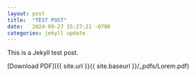 ```yaml
---
layout: post
title:  "TEST POST"
date:   2024-09-27 15:27:21 -0700
categories: jekyll update
---
```

 This is a Jekyll test post. 

[Download PDF]({{ site.url }}{{ site.baseurl }}/_pdfs/Lorem.pdf)
<object data="{{ site.url }}{{ site.baseurl }}/_pdfs/Lorem.pdf" width="1000" height="1000" type="application/pdf"></object>
